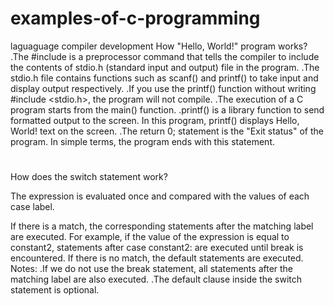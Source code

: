 # examples-of-c-programming
laguaguage compiler development
How "Hello, World!" program works?
.The #include is a preprocessor command that tells the compiler to include the contents of stdio.h (standard input and output) file in the program.
.The stdio.h file contains functions such as scanf() and printf() to take input and display output respectively.
.If you use the printf() function without writing #include <stdio.h>, the program will not compile.
.The execution of a C program starts from the main() function.
.printf() is a library function to send formatted output to the screen. In this program, printf() displays Hello, World! text on the screen.
.The return 0; statement is the "Exit status" of the program. In simple terms, the program ends with this statement.
#
How does the switch statement work?

The expression is evaluated once and compared with the values of each case label.

If there is a match, the corresponding statements after the matching label are executed. For example, if the value of the expression is equal to constant2, statements after case constant2: are executed until break is encountered.
If there is no match, the default statements are executed.
Notes:
.If we do not use the break statement, all statements after the matching label are also executed.
.The default clause inside the switch statement is optional.
